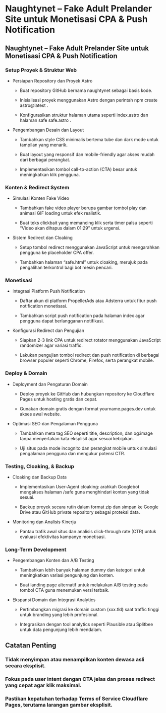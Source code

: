 # Naughtynet – Fake Adult Prelander Site untuk Monetisasi CPA & Push Notification

## Naughtynet – Fake Adult Prelander Site untuk Monetisasi CPA & Push Notification

### Setup Proyek & Struktur Web

- Persiapan Repository dan Proyek Astro

	- Buat repository GitHub bernama  naughtynet  sebagai basis kode.

	- Inisialisasi proyek menggunakan Astro dengan perintah  npm create astro@latest .

	- Konfigurasikan struktur halaman utama seperti  index.astro  dan halaman safe  safe.astro .

- Pengembangan Desain dan Layout

	- Tambahkan style CSS minimalis bertema tube dan dark mode untuk tampilan yang menarik.

	- Buat layout yang responsif dan mobile-friendly agar akses mudah dari berbagai perangkat.

	- Implementasikan tombol call-to-action (CTA) besar untuk meningkatkan klik pengguna.

### Konten & Redirect System

- Simulasi Konten Fake Video

	- Tambahkan fake video player berupa gambar tombol play dan animasi GIF loading untuk efek realistik.

	- Buat teks clickbait yang memancing klik serta timer palsu seperti “Video akan dihapus dalam 01:29” untuk urgensi.

- Sistem Redirect dan Cloaking

	- Setup tombol redirect menggunakan JavaScript untuk mengarahkan pengguna ke placeholder CPA offer.

	- Tambahkan halaman “safe.html” untuk cloaking, merujuk pada pengalihan terkontrol bagi bot mesin pencari.

### Monetisasi

- Integrasi Platform Push Notification

	- Daftar akun di platform PropellerAds atau Adsterra untuk fitur push notification monetisasi.

	- Tambahkan script push notification pada halaman index agar pengguna dapat berlangganan notifikasi.

- Konfigurasi Redirect dan Pengujian

	- Siapkan 2-3 link CPA untuk redirect rotator menggunakan JavaScript randomizer agar variasi traffic.

	- Lakukan pengujian tombol redirect dan push notification di berbagai browser populer seperti Chrome, Firefox, serta perangkat mobile.

### Deploy & Domain

- Deployment dan Pengaturan Domain

	- Deploy proyek ke GitHub dan hubungkan repository ke Cloudflare Pages untuk hosting gratis dan cepat.

	- Gunakan domain gratis dengan format  yourname.pages.dev  untuk akses awal website.

- Optimasi SEO dan Pengalaman Pengguna

	- Tambahkan meta tag SEO seperti title, description, dan og:image tanpa menyertakan kata eksplisit agar sesuai kebijakan.

	- Uji situs pada mode incognito dan perangkat mobile untuk simulasi pengalaman pengguna dan mengukur potensi CTR.

### Testing, Cloaking, & Backup

- Cloaking dan Backup Data

	- Implementasikan User-Agent cloaking: arahkah Googlebot mengakses halaman  /safe  guna menghindari konten yang tidak sesuai.

	- Backup proyek secara rutin dalam format zip dan simpan ke Google Drive atau GitHub private repository sebagai proteksi data.

- Monitoring dan Analisis Kinerja

	- Pantau trafik awal situs dan analisis click-through rate (CTR) untuk evaluasi efektivitas kampanye monetisasi.

### Long-Term Development

- Pengembangan Konten dan A/B Testing

	- Tambahkan lebih banyak halaman dummy dan kategori untuk meningkatkan variasi pengunjung dan konten.

	- Buat landing page alternatif untuk melakukan A/B testing pada tombol CTA guna menemukan versi terbaik.

- Ekspansi Domain dan Integrasi Analytics

	- Pertimbangkan migrasi ke domain custom (xxx.tld) saat traffic tinggi untuk branding yang lebih profesional.

	- Integrasikan dengan tool analytics seperti Plausible atau Splitbee untuk data pengunjung lebih mendalam.

## Catatan Penting

### Tidak menyimpan atau menampilkan konten dewasa asli secara eksplisit.

### Fokus pada user intent dengan CTA jelas dan proses redirect yang cepat agar klik maksimal.

### Pastikan kepatuhan terhadap Terms of Service Cloudflare Pages, terutama larangan gambar eksplisit.

